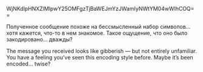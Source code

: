 WjNKdlpHNXZlMlpwY25OMFgzTjBaWEJmYzJWamIyNWtYM04wWlhCOQ==

Полученное сообщение похоже на бессмысленный набор символов... хотя кажется, что-то в нем знакомое. Такое ощущение, что оно было закодировано... дважды?

The message you received looks like gibberish — but not entirely unfamiliar. You have a feeling you've seen this encoding style before. Maybe it’s been encoded… twise?
